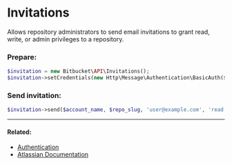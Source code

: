 # Invitations

Allows repository administrators to send email invitations to grant read, write, or admin privileges to a repository.

### Prepare:
```php
$invitation = new Bitbucket\API\Invitations();
$invitation->setCredentials(new Http\Message\Authentication\BasicAuth($bb_user, $bb_pass));
```

### Send invitation:

```php
$invitation->send($account_name, $repo_slug, 'user@example.com', 'read');
```

----

#### Related:
  * [Authentication](authentication.md)
  * [Atlassian Documentation](https://support.atlassian.com/bitbucket-cloud/docs/invitations-endpoint/)

